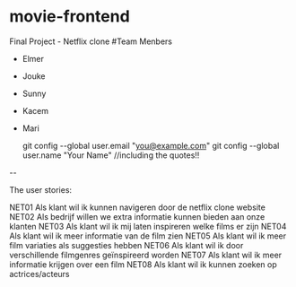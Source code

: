 # movie-frontend
Final Project - Netflix clone
#Team Menbers
- Elmer
- Jouke
- Sunny
- Kacem
- Mari
 
  git config --global user.email "you@example.com" 
  git config --global user.name "Your Name"
  //including the quotes!!

--

The user stories:

NET01 Als klant wil ik kunnen navigeren door de netflix clone website
NET02 Als bedrijf willen we extra informatie kunnen bieden aan onze klanten
NET03 Als klant wil ik mij laten inspireren welke films er zijn
NET04 Als klant wil ik meer informatie van de film zien
NET05 Als klant wil ik meer film variaties als suggesties hebben
NET06 Als klant wil ik door verschillende filmgenres geïnspireerd worden
NET07 Als klant wil ik meer informatie krijgen over een film
NET08 Als klant wil ik kunnen zoeken op actrices/acteurs
